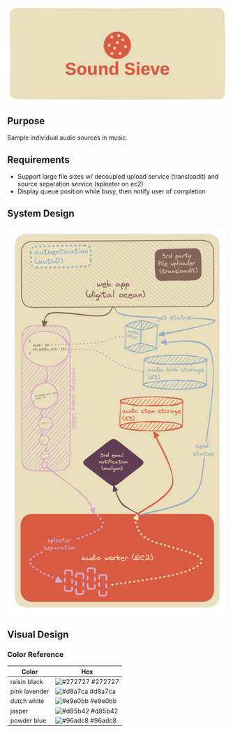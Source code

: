 
![Sound Sieve Logo](public/img/Sound%20Sieve-logo/soundsievecoverround.png)


## Purpose
Sample individual audio sources in music.


## Requirements

* Support large file sizes w/ decoupled upload service (transloadit) and source separation service (spleeter on ec2)
* Display queue position while busy, then notify user of completion


## System Design

![System Design Diagram](public/img/soundsievesysdiagram-2.png)

## Visual Design
### Color Reference

| Color             | Hex                                                                |
| ----------------- | ------------------------------------------------------------------ |
| raisin black | ![#272727](https://via.placeholder.com/10/272727?text=+) #272727 |
| pink lavender | ![#d8a7ca](https://via.placeholder.com/10/d8a7ca?text=+) #d8a7ca |
| dutch white | ![#e9e0bb](https://via.placeholder.com/10/e9e0bb?text=+) #e9e0bb |
| jasper | ![#d85b42](https://via.placeholder.com/10/d85b42?text=+) #d85b42 |
| powder blue | ![#96adc8](https://via.placeholder.com/10/96adc8?text=+) #96adc8 |